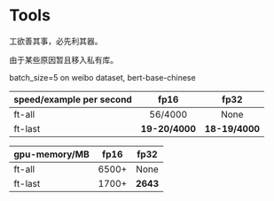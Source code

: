 # Tools

工欲善其事，必先利其器。

由于某些原因暂且移入私有库。

batch_size=5 on weibo dataset, bert-base-chinese

| speed/example per second    | fp16    |  fp32  |
| -------- | :----:  | :----: |
| ft-all   | 56/4000   |   None    |
| ft-last  | **19-20/4000**      |   **18-19/4000**    |


| gpu-memory/MB    | fp16    |  fp32  |
| -------- | :----:  | :----: |
| ft-all   | 6500+   |   None    |
| ft-last  | 1700+      |   **2643**    |
